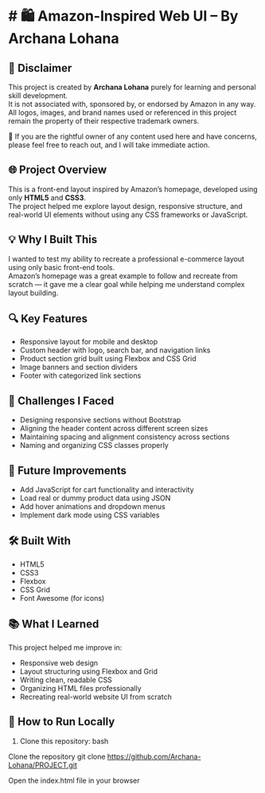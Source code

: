 # # 🛍️ Amazon-Inspired Web UI – By Archana Lohana

## 📢 Disclaimer

This project is created by **Archana Lohana** purely for learning and personal skill development.  
It is not associated with, sponsored by, or endorsed by Amazon in any way.  
All logos, images, and brand names used or referenced in this project remain the property of their respective trademark owners.

📩 If you are the rightful owner of any content used here and have concerns, please feel free to reach out, and I will take immediate action.

## 🌐 Project Overview

This is a front-end layout inspired by Amazon’s homepage, developed using only **HTML5** and **CSS3**.  
The project helped me explore layout design, responsive structure, and real-world UI elements without using any CSS frameworks or JavaScript.

## 💡 Why I Built This

I wanted to test my ability to recreate a professional e-commerce layout using only basic front-end tools.  
Amazon’s homepage was a great example to follow and recreate from scratch — it gave me a clear goal while helping me understand complex layout building.

## 🔍 Key Features

- Responsive layout for mobile and desktop  
- Custom header with logo, search bar, and navigation links  
- Product section grid built using Flexbox and CSS Grid  
- Image banners and section dividers  
- Footer with categorized link sections

## 🧠 Challenges I Faced

- Designing responsive sections without Bootstrap  
- Aligning the header content across different screen sizes  
- Maintaining spacing and alignment consistency across sections  
- Naming and organizing CSS classes properly

## 🔧 Future Improvements

- Add JavaScript for cart functionality and interactivity  
- Load real or dummy product data using JSON  
- Add hover animations and dropdown menus  
- Implement dark mode using CSS variables

## 🛠️ Built With

- HTML5  
- CSS3  
- Flexbox  
- CSS Grid  
- Font Awesome (for icons)

## 📚 What I Learned

This project helped me improve in:
- Responsive web design  
- Layout structuring using Flexbox and Grid  
- Writing clean, readable CSS  
- Organizing HTML files professionally  
- Recreating real-world website UI from scratch

## 🚀 How to Run Locally

1. Clone this repository:
bash

Clone the repository git clone https://github.com/Archana-Lohana/PROJECT.git

Open the index.html file in your browser
